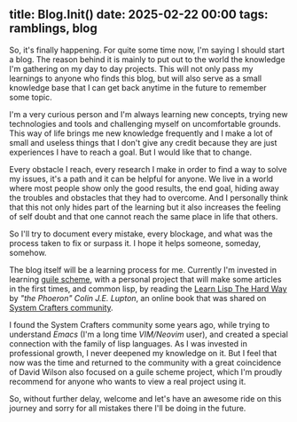 title: Blog.Init()
date: 2025-02-22 00:00
tags: ramblings, blog
---

So, it's finally happening. For quite some time now, I'm saying I should start a blog. The reason behind it is mainly to
put out to the world the knowledge I'm gathering on my day to day projects. This will not only pass my learnings to
anyone who finds this blog, but will also serve as a small knowledge base that I can get back anytime in the future to
remember some topic.

I'm a very curious person and I'm always learning new concepts, trying new technologies and tools and challenging myself
on uncomfortable grounds. This way of life brings me new knowledge frequently and I make a lot of small and useless
things that I don't give any credit because they are just experiences I have to reach a goal. But I would like that to
change.

Every obstacle I reach, every research I make in order to find a way to solve my issues, it's a path and it can be
helpful for anyone. We live in a world where most people show only the good results, the end goal, hiding away the
troubles and obstacles that they had to overcome. And I personally think that this not only hides part of the learning
but it also increases the feeling of self doubt and that one cannot reach the same place in life that others. 

So I'll try to document every mistake, every blockage, and what was the process taken to fix or surpass it. I hope it
helps someone, someday, somehow.

The blog itself will be a learning process for me. Currently I'm invested in learning [guile
scheme](https://www.gnu.org/software/guile/), with a personal project that will make some articles in the first times,
and common lisp, by reading the [Learn Lisp The Hard Way](https://llthw.common-lisp.dev) by *"the Phoeron" Colin J.E.
Lupton*, an online book that was shared on [System Crafters community](https://systemcrafters.net/).

I found the System Crafters community some years ago, while trying to understand *Emacs* (I'm a long time *VIM/Neovim*
user), and created a special connection with the family of lisp languages. As I was invested in professional growth, I
never deepened my knowledge on it. But I feel that now was the time and returned to the community with a great
coincidence of David Wilson also focused on a guile scheme project, which I'm proudly recommend for anyone who wants to
view a real project using it. 

So, without further delay, welcome and let's have an awesome ride on this journey and sorry for all mistakes there I'll
be doing in the future. 
